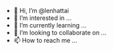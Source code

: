 - 👋 Hi, I’m @lenhattai
- 👀 I’m interested in ...
- 🌱 I’m currently learning ...
- 💞️ I’m looking to collaborate on ...
- 📫 How to reach me ...

<!---
lenhattai/lenhattai is a ✨ special ✨ repository because its `README.md` (this file) appears on your GitHub profile.
You can click the Preview link to take a look at your changes.
--->
